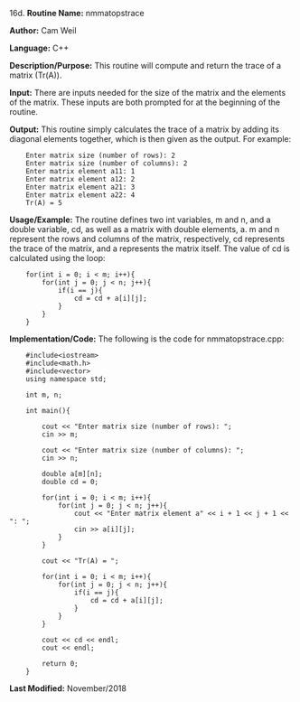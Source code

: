 16d. **Routine Name:**           nmmatopstrace

   **Author:** Cam Weil

   **Language:** C++

   **Description/Purpose:** This routine will compute and return the trace of a matrix (Tr(A)).
   
   **Input:** There are inputs needed for the size of the matrix and the elements of the matrix. These inputs are both prompted for at the beginning of the routine.

   **Output:** This routine simply calculates the trace of a matrix by adding its diagonal elements together, which is then given as the output. For example:
   
        Enter matrix size (number of rows): 2
        Enter matrix size (number of columns): 2
        Enter matrix element a11: 1
        Enter matrix element a12: 2
        Enter matrix element a21: 3
        Enter matrix element a22: 4
        Tr(A) = 5

   **Usage/Example:** The routine defines two int variables, m and n, and a double variable, cd, as well as a matrix with double elements, a. m and n represent the rows and columns of the matrix, respectively, cd represents the trace of the matrix, and a represents the matrix itself. The value of cd is calculated using the loop:
   
        for(int i = 0; i < m; i++){
            for(int j = 0; j < n; j++){
                if(i == j){
                    cd = cd + a[i][j];
                }
            }
        }

   **Implementation/Code:** The following is the code for nmmatopstrace.cpp:

        #include<iostream>
        #include<math.h>
        #include<vector>
        using namespace std;

        int m, n;

        int main(){

            cout << "Enter matrix size (number of rows): ";
            cin >> m;

            cout << "Enter matrix size (number of columns): ";
            cin >> n;

            double a[m][n];
            double cd = 0;

            for(int i = 0; i < m; i++){
                for(int j = 0; j < n; j++){
                    cout << "Enter matrix element a" << i + 1 << j + 1 << ": ";
                    cin >> a[i][j];
                }
            }

            cout << "Tr(A) = ";
    
            for(int i = 0; i < m; i++){
                for(int j = 0; j < n; j++){
                    if(i == j){
                        cd = cd + a[i][j];
                    }
                }
            }

            cout << cd << endl;
            cout << endl;

            return 0;
        }

   **Last Modified:** November/2018
